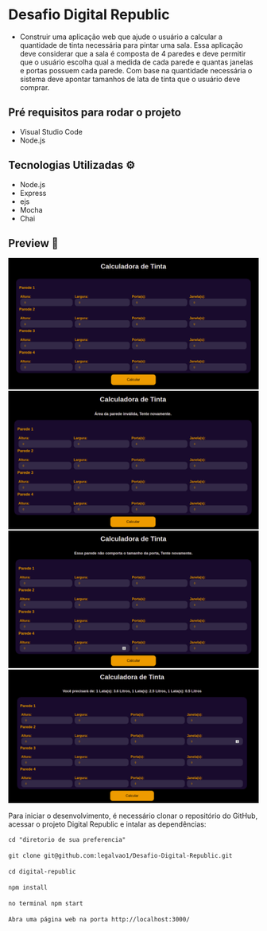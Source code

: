 # Desafio Digital Republic

-   Construir uma aplicação web que ajude o usuário a calcular a quantidade de tinta necessária para pintar uma sala.
Essa aplicação deve considerar que a sala é composta de 4 paredes e deve permitir que o usuário escolha qual a medida de cada parede e quantas janelas e portas possuem cada parede.
Com base na quantidade necessária o sistema deve apontar tamanhos de lata de tinta que o usuário deve comprar.

## Pré requisitos para rodar o projeto

-   Visual Studio Code
-   Node.js

## Tecnologias Utilizadas  ⚙

-   Node.js
-   Express
-   ejs
-   Mocha
-   Chai

## Preview  🎥
<img src="/images/tela1.png" alt="tela-inicial"/>
<img src="/images/tela2.png" alt="erro-area-parede"/>
<img src="/images/tela3.png" alt="erro-porta-maior-parede"/>
<img src="/images/tela4.png" alt="sucesso"/>

Para iniciar o desenvolvimento, é necessário clonar o repositório do GitHub, acessar o projeto Digital Republic e intalar as dependências:
```shell
cd "diretorio de sua preferencia"

git clone git@github.com:legalvao1/Desafio-Digital-Republic.git

cd digital-republic

npm install

no terminal npm start

Abra uma página web na porta http://localhost:3000/